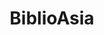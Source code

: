---
layout: homepage
title: BiblioAsia
description: 'BiblioAsia is a free quarterly publication produced by the National Library Board. It features articles on the history, culture and heritage of Singapore within the larger Asian context, and has a strong focus on the collections and services of the National Library.'
permalink: /
notification: 'This website is in beta - your valuable <a href="https://www.google.com">feedback</a> will help us in improving it.'
sections:
    -
        hero:
            title: BiblioAsia
            background: /images/homepage-background.png
            button: 'Learn More'
            url: /about-us/
            key_highlights:
                -
                    title: 'Highlight A'
                    description: 'Important highlight A is important'
                    url: 'https://google.com'
                -
                    title: 'Highlight B'
                    description: 'Important highlight B is equally important'
                    url: 'https://yahoo.com'
                -
                    title: 'Page A'
                    description: 'Page A is important too'
                    url: /page-A/
	- 
		infopic:
			title: 'GEORGETTE CHEN: ARTIST EXTRAORDINAIRE'
			subtitle: 'Features'
			description: 'Sara Siew examines the link between visual art and the written word through the fascinating story of Singaporean artist Georgette Chen.'
			button: 'Read More'
			url: /resources/volume-15-issue-2/georgette-chen
			image: /images/volume-15-issue-2/1.jpg
			alt: 'Georgette Chen: Artist Extraordinaire'
    -
        resources:
            title: Resources
            subtitle: 'Read up on'
            button: 'More Resources'
            url: resources/

---